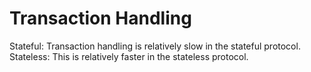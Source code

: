 # Transaction Handling

Stateful: Transaction handling is relatively slow in the stateful protocol.
Stateless: This is relatively faster in the stateless protocol.